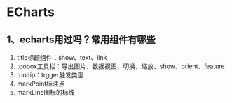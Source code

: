 # ECharts

## 1、echarts用过吗？常用组件有哪些

1. title标题组件：show、text、link
2. toobox工具栏：导出图片、数据视图、切换、缩放、show、orient、feature
3. tooltip：trgger触发类型
4. markPoint标注点
5. markLine图标的标线